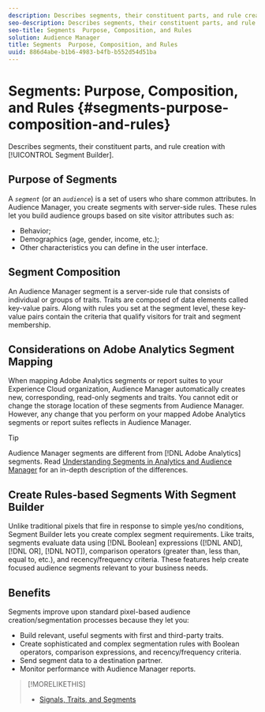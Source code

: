 ```yaml
---
description: Describes segments, their constituent parts, and rule creation with Segment Builder.
seo-description: Describes segments, their constituent parts, and rule creation with Segment Builder.
seo-title: Segments  Purpose, Composition, and Rules
solution: Audience Manager
title: Segments  Purpose, Composition, and Rules
uuid: 886d4abe-b1b6-4983-b4fb-b552d54d51ba
---
```


# Segments: Purpose, Composition, and Rules {#segments-purpose-composition-and-rules}

Describes segments, their constituent parts, and rule creation with [!UICONTROL Segment Builder].

## Purpose of Segments

A *`segment`* (or an *`audience`*) is a set of users who share common attributes. In Audience Manager, you create segments with server-side rules. These rules let you build audience groups based on site visitor attributes such as:

* Behavior;
* Demographics (age, gender, income, etc.);
* Other characteristics you can define in the user interface.

## Segment Composition

An Audience Manager segment is a server-side rule that consists of individual or groups of traits. Traits are composed of data elements called key-value pairs. Along with rules you set at the segment level, these key-value pairs contain the criteria that qualify visitors for trait and segment membership.

## Considerations on Adobe Analytics Segment Mapping

When mapping Adobe Analytics segments or report suites to your Experience Cloud organization, Audience Manager automatically creates new, corresponding, read-only segments and traits. You cannot edit or change the storage location of these segments from Audience Manager. However, any change that you perform on your mapped Adobe Analytics segments or report suites reflects in Audience Manager.

>[!TIP]
>
>Audience Manager segments are different from [!DNL Adobe Analytics] segments. Read [Understanding Segments in Analytics and Audience Manager](https://docs.adobe.com/content/help/en/analytics/integration/audience-analytics/audience-analytics-workflow/aam-analytics-segments.html) for an in-depth description of the differences.

## Create Rules-based Segments With Segment Builder

Unlike traditional pixels that fire in response to simple yes/no conditions, Segment Builder lets you create complex segment requirements. Like traits, segments evaluate data using [!DNL Boolean] expressions ([!DNL AND], [!DNL OR], [!DNL NOT]), comparison operators (greater than, less than, equal to, etc.), and recency/frequency criteria. These features help create focused audience segments relevant to your business needs.

## Benefits

Segments improve upon standard pixel-based audience creation/segmentation processes because they let you:

* Build relevant, useful segments with first and third-party traits.
* Create sophisticated and complex segmentation rules with Boolean operators, comparison expressions, and recency/frequency criteria.
* Send segment data to a destination partner.
* Monitor performance with Audience Manager reports.

>[!MORELIKETHIS]
>
>* [Signals, Traits, and Segments](../../reference/signal-trait-segment.md)
